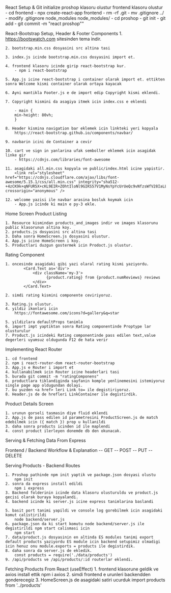 
React Setup & Git initialize
    proshop klasoru olustur
    frontend klasoru olustur
        - cd frontend
        - npx create-react-app frontend
        - rm -rf .git
        - mv .gitignore ../
        - modify .gitignore node_modules node_modules/
        - cd proshop
        - git init
        - git add
        - git commit -m "react proshop""
    
React-Bootstrap Setup, Header & Footer Components
    1. https://bootswatch.com sitesinden tema indir.

    2. bootstrap.min.css dosyasini src altina tasi

    3. index.js icinde bootstrap.min.css dosyasini import et.

    4. frontend klasoru icinde girip react-bootstrap kur.
        - npm i react-bootstrap

    5. App.js icine react-bootstrap i container olarak import et. ettikten sonra Welcome kismi container olarak ortaya kayacak

    6. Ayni mantikla Footer.js e de import edip Copyright kismi eklendi.

    7. Copyright kismini da asagiya itmek icin index.css e eklendi

        - main {
        min-height: 80vh;
        }

    8. Header kismina navigation bar eklemek icin linkteki yeri kopyala
        https://react-bootstrap.github.io/components/navbar/

    9. navbarin icini de Container a cevir

    10. cart ve sign in yanlarina ufak semboller eklemek icin asagidak linke gir
        - https://cdnjs.com/libraries/font-awesome

    11. asagidaki all.min.css kopyala ve public/index.html icine yapistir.
        <link rel="stylesheet" href="https://cdnjs.cloudflare.com/ajax/libs/font-awesome/5.15.1/css/all.min.css" integrity="sha512-+4zCK9k+qNFUR5X+cKL9EIR+ZOhtIloNl9GIKS57V1MyNsYpYcUrUeQc9vNfzsWfV28IaLL3i96P9sdNyeRssA==" crossorigin="anonymous" />

    12. welcome yazisi ile navbar arasina bosluk koymak icin
        - App.js icinde ki main e py-3 ekle.

Home Screen Product Listing

    1. Resource kismindan products_and_images indir ve images klasorunu public klasorunun altina koy.
    2. products.js dosyasini src altina tasi
    3. Daha sonra HomeScreen.js dosyasini olustur.
    4. App.js icine HomeScreen i koy.
    5. Productlari duzgun gostermek icin Prodoct.js olustur.

Rating Component

    1. oncesinde asagidaki gibi yazi olaral rating kismi yaziyordu.
            <Card.Text as='div'>
                <div className='my-3'>
                      {product.rating} from {product.numReviews} reviews
                </div>        
            </Card.Text>
    
    2. simdi rating kismini componente ceviriyoruz.

    3. Rating.js olustur.
    4. yildiz ikonlari icin
        https://fontawesome.com/icons?d=gallery&q=star
    
    5. yildizlara defaultProps tanimla
    6. import impt yaptiktan sonra Rating componentinde Proptype lar olusturulur
    7. Product.js icindeki Rating componentinde pass edilen text,value degerleri uyumsuz oldugunda F12 de hata verir

Implementing React Router

    1. cd frontend
    2. npm i react-router-dom react-router-bootstrap
    3. App.js e Router i import et
    4. kullanabilmek icin Router icine headerlari tasi
    5. burada git commit -m "ratingComponens"
    6. productlara tiklandiginda sayfanin komple yenlinemesini istemiyoruz single page app oldugundan dolayi.
    7. bu yuzden <a href> leri Link to= ile degistiriyoruz.
    8. Header.js de de hrefleri LinkContainer ile degistirdik.

Product Details Screen

    1. urunun gorseli tasmasin diye fluid eklendi
    2. App.js de pass edilen id parametresini ProductScreen.js de match edebilmek icin ({ match }) prop u kullanildi
    3. daha sonra products icinden id ile maplendi
    4. const product ilerleyen donemde db den okunacak.

Serving & Fetching Data From Express

Frontend / Backend Workflow & Explanation
    -- GET 
    -- POST
    -- PUT
    -- DELETE

Serving Products - Backend Routes

    1. Proshop pathinde npm init yaptik ve package.json dosyasi olustu
        npm init
    2. sonra da express install edildi
        npm i express
    3. Backend folderinin icinde data klasoru olusturuldu ve product.js gecisi olarak buraya kopyalandi.
    4. backend icinde ki server.js icine express tanimlarina baslandi

    5. basit port tanimi yapildi ve console log gorebilmek icin asagidaki komut calistirildi
        node backend/server.js
    6. package.json da ki start komutu node backend/server.js ile degistirildi npm start calismasi icin
        npm start
    7. data/product.js dosyasinin en altinda ES modules tanimi export default products yaziyordu ES module icin backend setupimiz olmadigi icin henuz onu module.exports = products ile degistirdik.
    8. daha sonra da server.js de ekledik.
        const products = require('./data/products')
    9. /api/products ve /api/products/:id routerlar eklendi.

Fetching Products From React (useEffect)
    1. frontend klasorune geldik ve axios install ettik
        npm i axios
    2. simdi frontend e urunleri backendden gonderecegiz
    3. HomeScreen.js de asagidaki satiri ucurduk
        import products from '../products'
    





